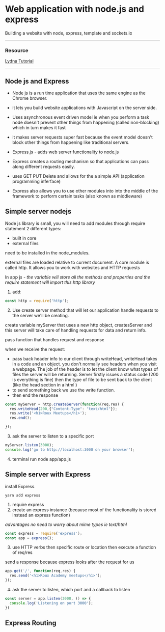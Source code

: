 # Web application with node.js and express

Building a website with node, express, template and sockets.io

---
### Resource

[Lydna Tutorial](https://www.lynda.com/Express-js-tutorials/What-you-should-know/502310/519123-4.html)

---


## Node js and Express

- Node js is a run time application that uses the same engine as the Chrome browser.

- it lets you build website applications with Javascript on the server side.

- Uses asynchronous event driven model ie when you perform a task node doesn't prevent other things from happening (called non-blocking) which in turn makes it fast

- it makes server requests super fast because the event model doesn't block other things from happening like traditional servers.

- Express.js - adds web server functionality to node.js

- Express creates a routing mechanism so that applications can pass along different requests easily.

- uses GET PUT Delete and allows for the a simple API (application programming inferface)

- Express also allows you to use other modules into into the middle of the framework to perform certain tasks (also known as middleware)


## Simple server nodejs

Node js library is small, you will need to add modules through require statement
2 different types:
  - built in core
  - external files

need to be installed in the node_modules.

external files are loaded relative to current document. A core module is called http. It allows you to work with websites and HTTP requests

In app js -
*the variable will store all the methods and properties and the require statement will import this http library*

1. add:
```Javascript
const http = require('http');
```

2. Use create server method that will let our application handle requests to the server we'll be creating.

create variable myServer that uses a new http object, createsServer and this server will take care of handling requests for data and return info.

pass function that handles request and response

when we receive the request:
 - pass back header info to our client through writeHead, writeHead takes in a code and an object. you don't normally see headers when you visit a webpage. The job of the header is to let the client know what types of files the server will be returning. Server firstly issues a status code (200 is everything is fine) then the type of file to be sent back to the client  (like the head section in a html )
 - to send something back we use the write function.
 - then end the response

```Javascript
const myServer = http.createServer(function(req,res) {
  res.writeHead(200,{"Content-Type": "text/html"});
  res.write('<h1>Roux Meetups</h1>');
  res.end();

});
```

3. ask the server to listen to a specific port

```javascript
myServer.listen(3000);
console.log('go to http://localhost:3000 on your browser');
```

4. terminal run node app/app.js


## Simple server with Express

install Express

```
yarn add express
```

1. require express
2. create an express instance (because most of the functionality is stored instead an express function)

*advantages*
*no need to worry about mime types ie text/html*

```javascript
const express = require('express');
const app = express();
```

3. use HTTP verbs then specific route or location then execute a function of req/res

send a response because express looks after the request for us

```javascript
app.get('/', function(req,res) {
  res.send('<h1>Roux Academy meetups</h1>');
});
```

4. ask the server to listen, which port and a callback to listen


```javascript
const server = app.listen(3000, () => {
  console.log('Listening on port 3000');
})
```

## Express Routing

